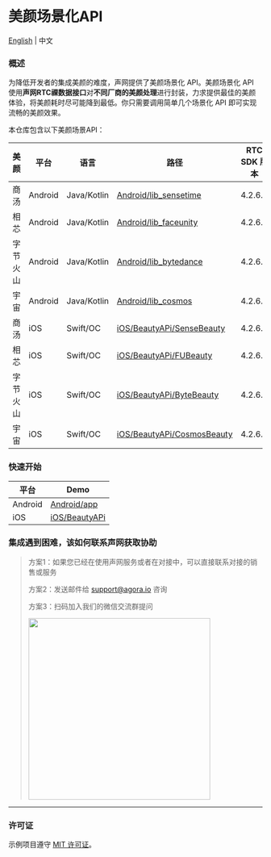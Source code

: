 # 美颜场景化API

[English](README.md) | 中文

### 概述

为降低开发者的集成美颜的难度，声网提供了美颜场景化 API。美颜场景化 API 使用**声网RTC祼数据接口**对**不同厂商的美颜处理**进行封装，力求提供最佳的美颜体验，将美颜耗时尽可能降到最低。你只需要调用简单几个场景化 API 即可实现流畅的美颜效果。

本仓库包含以下美颜场景API：

| 美颜   | 平台       | 语言           | 路径                                                         | RTC SDK 版本 | Beauty SDK 版本 |
|------|----------|--------------|------------------------------------------------------------|------------|---------------|
| 商汤   | Android  | Java/Kotlin  | [Android/lib_sensetime](Android/lib_sensetime) | 4.2.6.5    | 9.3.1         |
| 相芯   | Android  | Java/Kotlin  | [Android/lib_faceunity](Android/lib_faceunity) | 4.2.6.5    | 8.11.0         |
| 字节火山 | Android  | Java/Kotlin  | [Android/lib_bytedance](Android/lib_bytedance) | 4.2.6.5    | 4.6.0         |
| 宇宙   | Android  | Java/Kotlin  | [Android/lib_cosmos](Android/lib_cosmos)    | 4.2.6.5    | 3.7.0         |
| 商汤   | iOS      | Swift/OC     | [iOS/BeautyAPi/SenseBeauty](iOS/BeautyAPi/SenseBeauty) | 4.2.6.5    | 9.3.1         |
| 相芯   | iOS      | Swift/OC     | [iOS/BeautyAPi/FUBeauty](iOS/BeautyAPi/FUBeauty) | 4.2.6.5    | 8.7.0         |
| 字节火山 | iOS      | Swift/OC     | [iOS/BeautyAPi/ByteBeauty](iOS/BeautyAPi/ByteBeauty) | 4.2.6.5    | 4.5.1         |
| 宇宙   | iOS      | Swift/OC     | [iOS/BeautyAPi/CosmosBeauty](iOS/BeautyAPi/CosmosBeauty) | 4.2.6.5    | 3.7.1         |

### 快速开始

| 平台      | Demo                   |
|---------|------------------------|
| Android | [Android/app](Android/README.zh.md) |
| iOS     | [iOS/BeautyAPi](iOS/README.zh.md) |

### 集成遇到困难，该如何联系声网获取协助

> 方案1：如果您已经在使用声网服务或者在对接中，可以直接联系对接的销售或服务
> 
> 方案2：发送邮件给 [support@agora.io](mailto:support@agora.io) 咨询
> 
> 方案3：扫码加入我们的微信交流群提问
> 
> <img src="https://download.agora.io/demo/release/SDHY_QA.jpg" width="360" height="360">
---

### 许可证

示例项目遵守 [MIT 许可证](LICENSE)。

